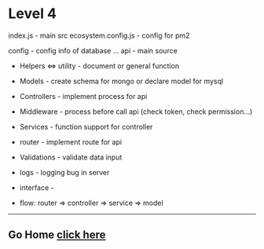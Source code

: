 # Level 4

index.js - main src
ecosystem.config.js - config for pm2

config - config info of database ...
api - main source

- Helpers <=> utility - document or general function
- Models - create schema for mongo or declare model for mysql
- Controllers - implement process for api
- Middleware - process before call api (check token, check permission...)
- Services - function support for controller
- router - implement route for api
- Validations - validate data input
- logs - logging bug in server
- interface -

- flow: router => controller => service => model

---

## Go Home [click here](/README)
